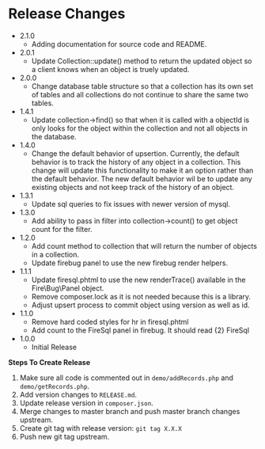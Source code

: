 # Release Changes
* 2.1.0
    * Adding documentation for source code and README.
* 2.0.1
    * Update Collection::update() method to return the updated object so a client knows when an object is truely updated.
* 2.0.0
    * Change database table structure so that a collection has its own set of tables and all collections do not continue to share the same two tables.
* 1.4.1
    * Update collection->find() so that when it is called with a objectId is only looks for the object within the collection and not all objects in the database.
* 1.4.0
    * Change the default behavior of upsertion. Currently, the default behavior is to track the history of any object in a collection. This change will update this functionality to make it an option rather than the default behavior. The new default behavior wil be to update any existing objects and not keep track of the history of an object.
* 1.3.1
    * Update sql queries to fix issues with newer version of mysql.
* 1.3.0
    * Add ability to pass in filter into collection->count() to get object count for the filter.
* 1.2.0
    * Add count method to collection that will return the number of objects in a collection.
    * Update firebug panel to use the new firebug render helpers.
* 1.1.1
    * Update firesql.phtml to use the new renderTrace() available in the Fire\Bug\Panel object.
    * Remove composer.lock as it is not needed because this is a library.
    * Adjust upsert process to commit object using version as well as id.
* 1.1.0
    * Remove hard coded styles for hr in firesql.phtml
    * Add count to the FireSql panel in firebug. It should read {2} FireSql
* 1.0.0
    * Initial Release

**Steps To Create Release**

1. Make sure all code is commented out in `demo/addRecords.php` and `demo/getRecords.php`.
1. Add version changes to `RELEASE.md`.
2. Update release version in `composer.json`.
3. Merge changes to master branch and push master branch changes upstream.
4. Create git tag with release version: `git tag X.X.X`
5. Push new git tag upstream.
